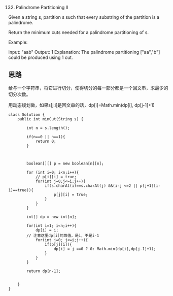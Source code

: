 132. Palindrome Partitioning II

Given a string s, partition s such that every substring of the partition is a palindrome.

Return the minimum cuts needed for a palindrome partitioning of s.

Example:

Input: "aab"
Output: 1
Explanation: The palindrome partitioning ["aa","b"] could be produced using 1 cut.



## 思路
给与一个字符串，将它进行切分，使得切分的每一部分都是一个回文串，求最少的切分次数。

用动态规划做，如果s[j:i]是回文串的话，dp[i]=Math.min(dp[i], dp[j-1]+1)



```
class Solution {
    public int minCut(String s) {
        
        int n = s.length();
        
        if(n==0 || n==1){
            return 0;
        }
        
     
        
        boolean[][] p = new boolean[n][n];
        
        for (int i=0; i<n;i++){
            // p[i][i] = true;
            for(int j=0;j<=i;j++){
                if(s.charAt(i)==s.charAt(j) &&(i-j <=2 || p[j+1][i-1]==true)){
                    p[j][i] = true;
                }
            }
        }
        
        int[] dp = new int[n];
        
        for(int i=1; i<n;i++){
            dp[i] = i;
        // 注意这里dp[i]的取值，是i，不是i-1
            for(int j=0; j<=i;j++){
                if(p[j][i]){
                    dp[i] = j ==0 ? 0: Math.min(dp[i],dp[j-1]+1);
                }
            }
        }
        
        return dp[n-1];
        
        
    }
}

```
